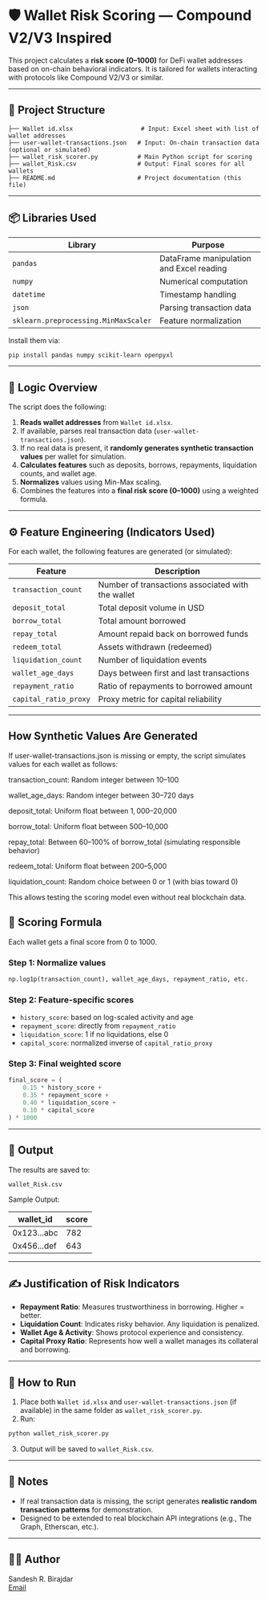 
# 🛡️ Wallet Risk Scoring — Compound V2/V3 Inspired

This project calculates a **risk score (0–1000)** for DeFi wallet addresses based on on-chain behavioral indicators. It is tailored for wallets interacting with protocols like Compound V2/V3 or similar.

---

## 📁 Project Structure

```
├── Wallet id.xlsx                   # Input: Excel sheet with list of wallet addresses
├── user-wallet-transactions.json   # Input: On-chain transaction data (optional or simulated)
├── wallet_risk_scorer.py           # Main Python script for scoring
├── wallet_Risk.csv                 # Output: Final scores for all wallets
├── README.md                       # Project documentation (this file)
```

---

## 📦 Libraries Used

| Library         | Purpose                                      |
|----------------|----------------------------------------------|
| `pandas`        | DataFrame manipulation and Excel reading     |
| `numpy`         | Numerical computation                        |
| `datetime`      | Timestamp handling                           |
| `json`          | Parsing transaction data                     |
| `sklearn.preprocessing.MinMaxScaler` | Feature normalization   |

Install them via:

```bash
pip install pandas numpy scikit-learn openpyxl
```

---

## 🧠 Logic Overview

The script does the following:

1. **Reads wallet addresses** from `Wallet id.xlsx`.
2. If available, parses real transaction data (`user-wallet-transactions.json`).
3. If no real data is present, it **randomly generates synthetic transaction values** per wallet for simulation.
4. **Calculates features** such as deposits, borrows, repayments, liquidation counts, and wallet age.
5. **Normalizes** values using Min-Max scaling.
6. Combines the features into a **final risk score (0–1000)** using a weighted formula.

---

## ⚙️ Feature Engineering (Indicators Used)

For each wallet, the following features are generated (or simulated):

| Feature              | Description                                               |
|----------------------|-----------------------------------------------------------|
| `transaction_count`  | Number of transactions associated with the wallet         |
| `deposit_total`      | Total deposit volume in USD                               |
| `borrow_total`       | Total amount borrowed                                     |
| `repay_total`        | Amount repaid back on borrowed funds                      |
| `redeem_total`       | Assets withdrawn (redeemed)                               |
| `liquidation_count`  | Number of liquidation events                              |
| `wallet_age_days`    | Days between first and last transactions                  |
| `repayment_ratio`    | Ratio of repayments to borrowed amount                    |
| `capital_ratio_proxy`| Proxy metric for capital reliability                      |

---
## How Synthetic Values Are Generated ##
If user-wallet-transactions.json is missing or empty, the script simulates values for each wallet as follows:

transaction_count: Random integer between 10–100

wallet_age_days: Random integer between 30–720 days

deposit_total: Uniform float between $1,000–$20,000

borrow_total: Uniform float between $500–$10,000

repay_total: Between 60–100% of borrow_total (simulating responsible behavior)

redeem_total: Uniform float between $200–$5,000

liquidation_count: Random choice between 0 or 1 (with bias toward 0)

This allows testing the scoring model even without real blockchain data.

## 🧮 Scoring Formula

Each wallet gets a final score from 0 to 1000.

### Step 1: Normalize values
```python
np.log1p(transaction_count), wallet_age_days, repayment_ratio, etc.
```

### Step 2: Feature-specific scores

- `history_score`: based on log-scaled activity and age
- `repayment_score`: directly from `repayment_ratio`
- `liquidation_score`: 1 if no liquidations, else 0
- `capital_score`: normalized inverse of `capital_ratio_proxy`

### Step 3: Final weighted score
```python
final_score = (
    0.15 * history_score +
    0.35 * repayment_score +
    0.40 * liquidation_score +
    0.10 * capital_score
) * 1000
```

---

## 🧪 Output

The results are saved to:

```
wallet_Risk.csv
```

Sample Output:

| wallet_id                              | score |
|----------------------------------------|-------|
| 0x123...abc                            | 782   |
| 0x456...def                            | 643   |

---

## ✍️ Justification of Risk Indicators

- **Repayment Ratio**: Measures trustworthiness in borrowing. Higher = better.
- **Liquidation Count**: Indicates risky behavior. Any liquidation is penalized.
- **Wallet Age & Activity**: Shows protocol experience and consistency.
- **Capital Proxy Ratio**: Represents how well a wallet manages its collateral and borrowing.

---

## 🚀 How to Run

1. Place both `Wallet id.xlsx` and `user-wallet-transactions.json` (if available) in the same folder as `wallet_risk_scorer.py`.
2. Run:

```bash
python wallet_risk_scorer.py
```

3. Output will be saved to `wallet_Risk.csv`.

---

## 📌 Notes

- If real transaction data is missing, the script generates **realistic random transaction patterns** for demonstration.
- Designed to be extended to real blockchain API integrations (e.g., The Graph, Etherscan, etc.).

---

## 🧑‍💻 Author

Sandesh R. Birajdar  
[Email](mailto:sandeshbirajdar030@gmail.com)
